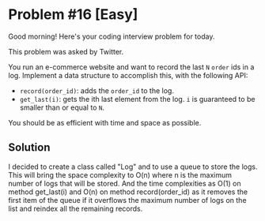# Problem #16 [Easy]  

Good morning! Here's your coding interview problem for today.  

This problem was asked by Twitter.  

You run an e-commerce website and want to record the last `N` `order` ids in a log. Implement a data structure to accomplish this, with the following API:  

* `record(order_id)`: adds the `order_id` to the log.  
* `get_last(i)`: gets the ith last element from the log. `i` is guaranteed to be smaller than or equal to `N`.  

You should be as efficient with time and space as possible.  

## Solution

I decided to create a class called "Log" and to use a queue to store the logs. This will bring the space complexity to O(n) where n is the maximum number of logs that will be stored. And the time complexities as O(1) on method get_last(i) and O(n) on method record(order_id) as it removes the first item of the queue if it overflows the maximum number of logs on the list and reindex all the remaining records.  
